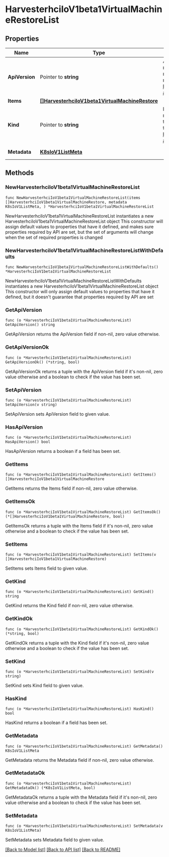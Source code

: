 # HarvesterhciIoV1beta1VirtualMachineRestoreList

## Properties

Name | Type | Description | Notes
------------ | ------------- | ------------- | -------------
**ApiVersion** | Pointer to **string** | APIVersion defines the versioned schema of this representation of an object. Servers should convert recognized schemas to the latest internal value, and may reject unrecognized values. More info: https://git.k8s.io/community/contributors/devel/sig-architecture/api-conventions.md#resources | [optional] 
**Items** | [**[]HarvesterhciIoV1beta1VirtualMachineRestore**](HarvesterhciIoV1beta1VirtualMachineRestore.md) |  | 
**Kind** | Pointer to **string** | Kind is a string value representing the REST resource this object represents. Servers may infer this from the endpoint the client submits requests to. Cannot be updated. In CamelCase. More info: https://git.k8s.io/community/contributors/devel/sig-architecture/api-conventions.md#types-kinds | [optional] 
**Metadata** | [**K8sIoV1ListMeta**](K8sIoV1ListMeta.md) |  | [default to {}]

## Methods

### NewHarvesterhciIoV1beta1VirtualMachineRestoreList

`func NewHarvesterhciIoV1beta1VirtualMachineRestoreList(items []HarvesterhciIoV1beta1VirtualMachineRestore, metadata K8sIoV1ListMeta, ) *HarvesterhciIoV1beta1VirtualMachineRestoreList`

NewHarvesterhciIoV1beta1VirtualMachineRestoreList instantiates a new HarvesterhciIoV1beta1VirtualMachineRestoreList object
This constructor will assign default values to properties that have it defined,
and makes sure properties required by API are set, but the set of arguments
will change when the set of required properties is changed

### NewHarvesterhciIoV1beta1VirtualMachineRestoreListWithDefaults

`func NewHarvesterhciIoV1beta1VirtualMachineRestoreListWithDefaults() *HarvesterhciIoV1beta1VirtualMachineRestoreList`

NewHarvesterhciIoV1beta1VirtualMachineRestoreListWithDefaults instantiates a new HarvesterhciIoV1beta1VirtualMachineRestoreList object
This constructor will only assign default values to properties that have it defined,
but it doesn't guarantee that properties required by API are set

### GetApiVersion

`func (o *HarvesterhciIoV1beta1VirtualMachineRestoreList) GetApiVersion() string`

GetApiVersion returns the ApiVersion field if non-nil, zero value otherwise.

### GetApiVersionOk

`func (o *HarvesterhciIoV1beta1VirtualMachineRestoreList) GetApiVersionOk() (*string, bool)`

GetApiVersionOk returns a tuple with the ApiVersion field if it's non-nil, zero value otherwise
and a boolean to check if the value has been set.

### SetApiVersion

`func (o *HarvesterhciIoV1beta1VirtualMachineRestoreList) SetApiVersion(v string)`

SetApiVersion sets ApiVersion field to given value.

### HasApiVersion

`func (o *HarvesterhciIoV1beta1VirtualMachineRestoreList) HasApiVersion() bool`

HasApiVersion returns a boolean if a field has been set.

### GetItems

`func (o *HarvesterhciIoV1beta1VirtualMachineRestoreList) GetItems() []HarvesterhciIoV1beta1VirtualMachineRestore`

GetItems returns the Items field if non-nil, zero value otherwise.

### GetItemsOk

`func (o *HarvesterhciIoV1beta1VirtualMachineRestoreList) GetItemsOk() (*[]HarvesterhciIoV1beta1VirtualMachineRestore, bool)`

GetItemsOk returns a tuple with the Items field if it's non-nil, zero value otherwise
and a boolean to check if the value has been set.

### SetItems

`func (o *HarvesterhciIoV1beta1VirtualMachineRestoreList) SetItems(v []HarvesterhciIoV1beta1VirtualMachineRestore)`

SetItems sets Items field to given value.


### GetKind

`func (o *HarvesterhciIoV1beta1VirtualMachineRestoreList) GetKind() string`

GetKind returns the Kind field if non-nil, zero value otherwise.

### GetKindOk

`func (o *HarvesterhciIoV1beta1VirtualMachineRestoreList) GetKindOk() (*string, bool)`

GetKindOk returns a tuple with the Kind field if it's non-nil, zero value otherwise
and a boolean to check if the value has been set.

### SetKind

`func (o *HarvesterhciIoV1beta1VirtualMachineRestoreList) SetKind(v string)`

SetKind sets Kind field to given value.

### HasKind

`func (o *HarvesterhciIoV1beta1VirtualMachineRestoreList) HasKind() bool`

HasKind returns a boolean if a field has been set.

### GetMetadata

`func (o *HarvesterhciIoV1beta1VirtualMachineRestoreList) GetMetadata() K8sIoV1ListMeta`

GetMetadata returns the Metadata field if non-nil, zero value otherwise.

### GetMetadataOk

`func (o *HarvesterhciIoV1beta1VirtualMachineRestoreList) GetMetadataOk() (*K8sIoV1ListMeta, bool)`

GetMetadataOk returns a tuple with the Metadata field if it's non-nil, zero value otherwise
and a boolean to check if the value has been set.

### SetMetadata

`func (o *HarvesterhciIoV1beta1VirtualMachineRestoreList) SetMetadata(v K8sIoV1ListMeta)`

SetMetadata sets Metadata field to given value.



[[Back to Model list]](../README.md#documentation-for-models) [[Back to API list]](../README.md#documentation-for-api-endpoints) [[Back to README]](../README.md)


